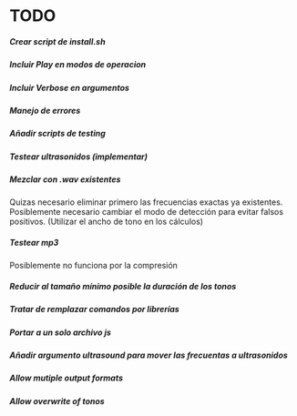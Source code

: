 # TODO

##### Crear script de install.sh

##### Incluir Play en modos de operacion

##### Incluir Verbose en argumentos

##### Manejo de errores

##### Añadir scripts de testing

##### Testear ultrasonidos (implementar)

##### Mezclar con .wav existentes
Quizas necesario eliminar primero las frecuencias exactas ya existentes.  
Posiblemente necesario cambiar el modo de detección para evitar falsos positivos. (Utilizar el ancho de tono en los cálculos)

##### Testear mp3
Posiblemente no funciona por la compresión

##### Reducir al tamaño mínimo posible la duración de los tonos

##### Tratar de remplazar comandos por librerías

##### Portar a un solo archivo js

##### Añadir argumento ultrasound para mover las frecuentas a ultrasonidos

##### Allow mutiple output formats

##### Allow overwrite of tonos

